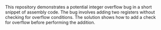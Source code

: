 This repository demonstrates a potential integer overflow bug in a short snippet of assembly code. The bug involves adding two registers without checking for overflow conditions. The solution shows how to add a check for overflow before performing the addition.